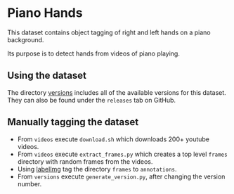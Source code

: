 # Piano Hands

This dataset contains object tagging of right and left hands on a piano background.

Its purpose is to detect hands from videos of piano playing.

## Using the dataset
The directory [versions](versions) includes all of the available versions for this dataset.
They can also be found under the `releases` tab on GitHub.

## Manually tagging the dataset
- From `videos` execute `download.sh` which downloads 200+ youtube videos.
- From `videos` execute `extract_frames.py` which creates a top level `frames` directory with random frames from the videos.
- Using [labelImg](https://github.com/tzutalin/labelImg) tag the directory `frames` to `annotations`.
- From `versions` execute `generate_version.py`, after changing the version number.


